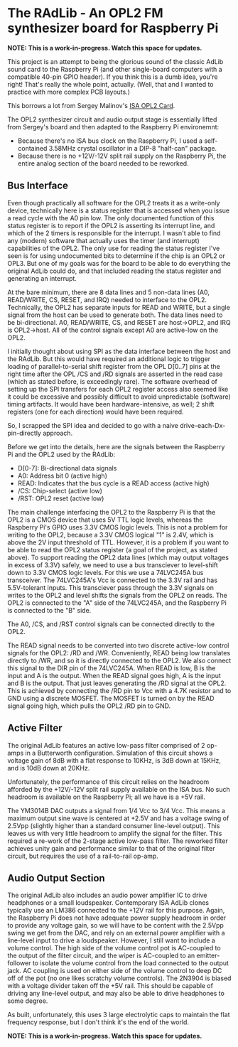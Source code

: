 # The RAdLib - An OPL2 FM synthesizer board for Raspberry Pi

**NOTE: This is a work-in-progress.  Watch this space for updates.**

This project is an attempt to being the glorious sound of the classic
AdLib sound card to the Raspberry Pi (and other single-board computers
with a compatible 40-pin GPIO header).  If you think this is a dumb
idea, you're right!  That's really the whole point, actually.  (Well, that
and I wanted to practice with more complex PCB layouts.)

This borrows a lot from Sergey Malinov's
[ISA OPL2 Card](http://www.malinov.com/Home/sergeys-projects/isa-opl2-card).

The OPL2 synthesizer circuit and audio output stage is essentially lifted
from Sergey's board and then adapted to the Raspberry Pi environemnt:

* Because there's no ISA bus clock on the Raspberry Pi, I used a
self-contained 3.58MHz crystal oscillator in a DIP-8 "half-can" package.
* Because there is no +12V/-12V split rail supply on the Raspberry Pi,
the entire analog section of the board needed to be reworked.

## Bus Interface

Even though practically all software for the OPL2 treats it as a write-only
device, technically here is a status register that is accessed when you
issue a read cycle with the A0 pin low.  The only documented function of this
status register is to report if the OPL2 is asserting its interrupt line,
and which of the 2 timers is responsible for the interrupt.  I wasn't able
to find any (modern) software that actually uses the timer (and interrupt)
capabilities of the OPL2.  The only use for reading the status register I've
seen is for using undocumented bits to determine if the chip is an OPL2 or
OPL3.  But one of my goals was for the board to be able to do everything the
original AdLib could do, and that included reading the status register and
generating an interrupt.

At the bare minimum, there are 8 data lines and 5 non-data lines (A0,
READ/WRITE, CS, RESET, and IRQ) needed to interface to the OPL2.
Technically, the OPL2 has separate inputs for READ and WRITE, but a single
signal from the host can be used to generate both.  The data lines need to
be bi-directional.  A0, READ/WRITE, CS, and RESET are host->OPL2, and IRQ
is OPL2->host.  All of the control signals except A0 are active-low on the
OPL2.

I initially thought about using SPI as the data interface between the host
and the RAdLib.  But this would have required an additional logic to trigger
loading of parallel-to-serial shift register from the OPL D[0..7] pins at
the right time after the OPL /CS and /RD signals are asserted in the read
case (which as stated before, is exceedingly rare).  The software overhead
of setting up the SPI transfers for each OPL2 register access also seemed
like it could be excessive and possibly difficult to avoid unpredictable
(software) timing artifacts.  It would have been hardware-intensive, as well;
2 shift registers (one for each direction) would have been required.

So, I scrapped the SPI idea and decided to go with a naive
drive-each-Dx-pin-directly approach.

Before we get into the details, here are the signals between the Raspberry
Pi and the OPL2 used by the RAdLib:

* D[0-7]: Bi-directional data signals
* A0: Address bit 0 (active high)
* READ: Indicates that the bus cycle is a READ access (active high)
* /CS: Chip-select (active low)
* /RST: OPL2 reset (active low)

The main challenge interfacing the OPL2 to the Raspberry Pi is that the
OPL2 is a CMOS device that uses 5V TTL logic levels, whereas the Raspberry
Pi's GPIO uses 3.3V CMOS logic levels.  This is not a problem for writing
to the OPL2, because a 3.3V CMOS logical "1" is 2.4V, which is above the
2V input threshold of TTL.  However, it is a problem if you want to be
able to read the OPL2 status register (a goal of the project, as stated
above).  To support reading the OPL2 data lines (which may output voltages
in excess of 3.3V) safely, we need to use a bus transciever to level-shift
down to 3.3V CMOS logic levels.  For this we use a 74LVC245A bus transceiver.
The 74LVC245A's Vcc is connected to the 3.3V rail and has 5.5V-tolerant
inputs.  This transciever pass through the 3.3V signals on writes to the OPL2
and level shifts the signals from the OPL2 on reads.  The OPL2 is connected
to the "A" side of the 74LVC245A, and the Raspberry Pi is connected to the "B"
side.

The A0, /CS, and /RST control signals can be connected directly to the OPL2.

The READ signal needs to be converted into two discrete active-low control
signals for the OPL2: /RD and /WR.  Conveniently, READ being low translates
directly to /WR, and so it is directly connected to the OPL2.  We also
connect this signal to the DIR pin of the 74LVC245A.  When READ is low, B
is the input and A is the output.  When the READ signal goes high, A is
the input and B is the output.  That just leaves generating the /RD signal
at the OPL2.  This is achieved by connecting the /RD pin to Vcc with a 4.7K
resistor and to GND using a discrete MOSFET.  The MOSFET is turned on by
the READ signal going high, which pulls the OPL2 /RD pin to GND.

## Active Filter

The original AdLib features an active low-pass filter comprised of 2
op-amps in a Butterworth configuration.  Simulation of this circuit
shows a voltage gain of 8dB with a flat response to 10KHz, is 3dB down
at 15KHz, and is 10dB down at 20KHz.

Unfortunately, the performance of this circuit relies on the headroom
afforded by the +12V/-12V split rail supply available on the ISA bus.
No such headroom is available on the Raspberry Pi; all we have is a
+5V rail.

The YM3014B DAC outputs a signal from 1/4 Vcc to 3/4 Vcc.  This means a
maximum output sine wave is centered at +2.5V and has a voltage swing of
2.5Vpp (slightly higher than a standard consumer line-level output).  This
leaves us with very little headroom to amplify the signal for the filter.
This required a re-work of the 2-stage active low-pass filter.  The reworked
filter achieves unity gain and performance similar to that of the original
filter circuit, but requires the use of a rail-to-rail op-amp.

## Audio Output Section

The original AdLib also includes an audio power amplifier IC to drive
headphones or a small loudspeaker.  Contemporary ISA AdLib clones typically
use an LM386 connected to the +12V rail for this purpose.  Again, the
Raspberry Pi does not have adequate power supply headroom in order to provide
any voltage gain, so we will have to be content with the 2.5Vpp swing we get
from the DAC, and rely on an external power amplifier with a line-level
input to drive a loudspeaker.  However, I still want to include a volume
control.  The high side of the volume control pot is AC-coupled to the output
of the filter circuit, and the wiper is AC-coupled to an emitter-follower
to isolate the volume control from the load connected to the output jack.
AC coupling is used on either side of the volume control to deep DC off of
the pot (no one likes scratchy volume controls).  The 2N3904 is biased with
a voltage divider taken off the +5V rail.  This should be capable of driving
any line-level output, and may also be able to drive headphones to some degree.

As built, unfortunately, this uses 3 large electrolytic caps to maintain
the flat frequency response, but I don't think it's the end of the world.

**NOTE: This is a work-in-progress.  Watch this space for updates.**

